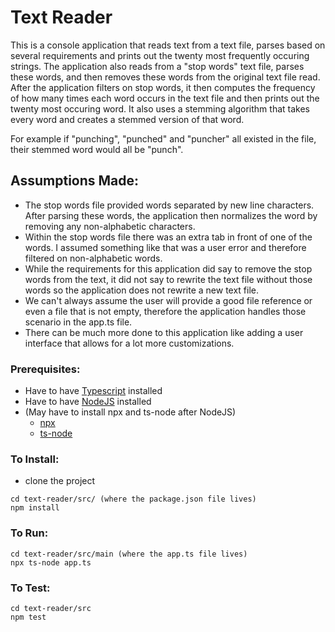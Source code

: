 # Text Reader

This is a console application that reads text from a text file, parses based on several requirements and prints out the twenty most frequently occuring strings. The application also reads from a "stop words" text file, parses these words, and then removes these words from the original text file read. After the application filters on stop words, it then computes the frequency of how many times each word occurs in the text file and then prints out the twenty most occuring word. It also uses a stemming algorithm that takes every word and creates a stemmed version of that word.

For example if "punching", "punched" and "puncher" all existed in the file, their stemmed word would all be "punch".


## Assumptions Made:
  - The stop words file provided words separated by new line characters. After parsing these words, the application then normalizes the word by removing any non-alphabetic characters.
  - Within the stop words file there was an extra tab in front of one of the words. I assumed something like that was a user error and therefore filtered on non-alphabetic words.
  - While the requirements for this application did say to remove the stop words from the text, it did not say to rewrite the text file without those words so the application does not rewrite a new text file.
  - We can't always assume the user will provide a good file reference or even a file that is not empty, therefore the application handles those scenario in the app.ts file.
  - There can be much more done to this application like adding a user interface that allows for a lot more customizations.
  
  
 
### Prerequisites:
  - Have to have [Typescript](https://www.typescriptlang.org/) installed
  - Have to have [NodeJS](https://nodejs.org/en/download/) installed
  - (May have to install npx and ts-node after NodeJS)
      - [npx](https://www.npmjs.com/package/npx)
      - [ts-node](https://www.npmjs.com/package/ts-node)
      
      
### To Install:
 - clone the project
 
 ```
 cd text-reader/src/ (where the package.json file lives)
 npm install
 ```
 
 
### To Run:

```
cd text-reader/src/main (where the app.ts file lives)
npx ts-node app.ts
```


### To Test: 

```
cd text-reader/src
npm test
```
